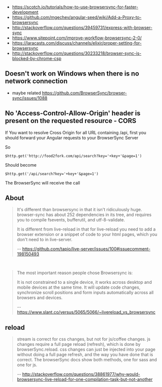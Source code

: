 
- https://scotch.io/tutorials/how-to-use-browsersync-for-faster-development
- https://github.com/mgechev/angular-seed/wiki/Add-a-Proxy-to-browsersync
- http://stackoverflow.com/questions/39459731/express-with-browser-sync
- https://www.sitepoint.com/improve-workflow-browsersync-2-0/
- https://laracasts.com/discuss/channels/elixir/proper-setting-for-browsersync
- http://stackoverflow.com/questions/30233218/browser-sync-is-blocked-by-chrome-csp

## Doesn't work on Windows when there is no network connection

- maybe related https://github.com/BrowserSync/browser-sync/issues/1088

## No 'Access-Control-Allow-Origin' header is present on the requested resource - CORS

If You want to resolve Cross Origin for all URL containing /api, first you should forward your Angular requests to your BrowserSync Server

So

`$http.get('http://food2fork.com/api/search?key='+key+'&page=1')`

Should become

`$http.get('/api/search?key='+key+'&page=1')`

The BrowserSync will receive the call

## About

>It's different than browsersync in that it isn't ridiculously huge. browser-sync has about 252 dependencies in its tree, and requires you to compile fsevents, bufferutil, and utf-8-validate.
>
>It is different from live-reload in that for live-reload you need to add a browser extension or a snippet of code to your html pages, which you don't need to in live-server.
>
>-- https://github.com/tapio/live-server/issues/100#issuecomment-198150493

<br>

>The most important reason people chose Browsersync is:
>
>It is not constrained to a single device, it works across desktop and mobile devices at the same time. It will update code changes, synchronize scroll positions and form inputs automatically across all browsers and devices.
>
>-- https://www.slant.co/versus/5065/5066/~livereload_vs_browsersync


## reload

>stream is correct for css changes, but not for js/coffee changes. js changes require a full page reload (refresh), which is done by browserSync.reload. css changes can just be injected into your page without doing a full page refresh, and the way you have done that is correct. The browserSync docs show both methods, one for sass and one for js.
>
>-- http://stackoverflow.com/questions/38861977/why-would-browsersync-live-reload-for-one-compilation-task-but-not-another
